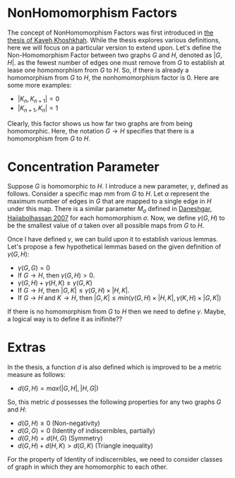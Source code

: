 # NonHomomorphism Factors
The concept of NonHomomorphism Factors was first introduced in [the thesis of Kaveh Khoshkhah](http://library.sharif.ir/parvan/resource/286721/%D9%85%D8%B9%DB%8C%D8%A7%D8%B1%D9%87%D8%A7%DB%8C%DB%8C-%D8%A7%D8%B2-%D8%B9%D8%AF%D9%85-%D9%88%D8%AC%D9%88%D8%AF-%D9%87%D9%85-%D8%B1%DB%8C%D8%AE%D8%AA%DB%8C-%D8%AF%D8%B1-%DA%AF%D8%B1%D8%A7%D9%81-%D9%87%D8%A7/&from=search&&query=%D9%87%D9%85%20%D8%B1%DB%8C%D8%AE%D8%AA%DB%8C%20homomorphism&field=subjectkeyword&count=20&execute=true#!resource). While the thesis explores various definitions, here we will focus on a particular version to extend upon. Let's define the Non-Homomorphism Factor between two graphs $G$ and $H$,  denoted as $|G,H|$. as the fewest number of edges one must remove from $G$ to establish at lease one homomorphism from $G$ to $H$. So, if there is already a homomorphism from $G$ to $H$, the nonhomomorphism factor is $0$. Here are some more examples:
- $|K_n,K_{n+1}|=0$
- $|K_{n+1},K_n|=1$

Clearly, this factor shows us how far two graphs are from being homomorphic. Here, the notation $G\rightarrow H$ specifies that there is a homomorphism from $G$ to $H$.

# Concentration Parameter
Suppose $G$ is homomorphic to $H$. I introduce a new parameter, $\gamma$, defined as follows. Consider a specific map mm from $G$ to $H$. Let $\alpha$ represent the maximum number of edges in $G$ that are mapped to a single edge in $H$ under this map. There is a similar parameter $M_{\sigma}$ defined in [Daneshgar, Hajiabolhassan 2007](https://pdf.sciencedirectassets.com/272420/1-s2.0-S0195669807X01173/1-s2.0-S0195669806000898/main.pdf?X-Amz-Security-Token=IQoJb3JpZ2luX2VjEK7%2F%2F%2F%2F%2F%2F%2F%2F%2F%2FwEaCXVzLWVhc3QtMSJGMEQCIDCTwnMol4WQJJDyHq60mZQ%2BLJ%2F8FR65pB0u5yUR9FIPAiBqwdm2ISMy%2FtAfkU4kv0JCHcOXBKVNCGLyqvwU3qOjACq8BQim%2F%2F%2F%2F%2F%2F%2F%2F%2F%2F8BEAUaDDA1OTAwMzU0Njg2NSIMQomeF4Qu4Ksq34IZKpAFUjcsRLWKuLpbrgbB5OZMPAdIf%2BIdLDnz9Tth%2FIcBnKTdrHuNJ0bPySPTAynslt1HXUFbwmLJIv%2F5lqPbNhJ0dZxExQjDNlD1NOBzTDvBA3X67RxiQOIf08GMO3RL0sSMOwnGJZtwQEGSR0Xx85D5xQqqkJG13b3jjJF8MZvbtP5dwMI%2BVBY2ixDGb6Ql4gPAXoViMYCvp2sUgG8trojSBj1wg82Y%2BikcNinf9k4nzZ6SnYGpsjFd5xKx4aJIiTkkjjTyBrq3cO0xsci3cJwBVLvORSNYI0wKV3GsjUsEp3Ad6aAUm5xcncd6wlt8%2FSL8v3l4wrJiJ3QcEllkBEBua6zHtUGMFn84V8nYiSOV2M4A1z8hruX%2F1nWmRdW81MTIVza4yfIaW8%2B8wyRvEQPqj2vDcZcjgbLpHjvP98r9fPpA4vsQfGHssthv%2BsC6jkRcSvohSKbPPcx7BHBi9oIARWYa0UgbZCjxDPssPGJelHaAQs06cKzPAbZhtwq1qab0Uz96%2FSsAvaQ3LpmXzzkPLXqcOkzAkbvhgiPTZdt8WYzw2FqOyVJK4ZAF2lRRdFbf4PMRvEasCsOTX8eceXDdTdjz6X5PoSbht5plcQETipqbk1jJPW2IeJQNFRGRSj243MGljE4wtflXWMJ9KDdsBGrdTxqqRgMxYmZt9YE%2FZ3PY4WdG8JU59bjGoceNv1lMDYyv2qn%2F%2BxGxMEJ%2BhFSZOQXL%2F6tMk0g6bZft5mOdXqmktByE4AmFrsHyQFnYQxTAiKIr25GIH9Bj%2BJv5j6CXzvooivZ5Uel74yIzvQcgor55e3uxH8aIzfruAEuYq%2FBG%2BO0CJ34rdUSlzg7pNhotJjBgg9kCDrYsAd%2FuG%2BO2bb4w5fnVqAY6sgHizfzntgmDsNGx3lcV1l2zXw36osl8dyFisLb2jSZXhbw%2BQ8wCnW9szzGPtsI4bqUmgO4TG8uZSYnccs5Bko2nhO%2B1s8ISOpqN7EUpM4lmFvIn1lkelufFDYkENR%2FVETrgXQjQB6WGEh2WFBmmHUp3%2BNcsnngzZBQ3%2FUlY224afulpEr252d%2FWlIuITgrmeTjPCtYUM2upcBk1mmx0BC00JUQZgs78vIQXaUsSl0Fm9tWR&X-Amz-Algorithm=AWS4-HMAC-SHA256&X-Amz-Date=20230928T142925Z&X-Amz-SignedHeaders=host&X-Amz-Expires=300&X-Amz-Credential=ASIAQ3PHCVTYRDPY5LUF%2F20230928%2Fus-east-1%2Fs3%2Faws4_request&X-Amz-Signature=85d74f591610a0f5aadae6171e5232d04a785ef88463971c214380d3ccda5cd6&hash=fb843b0cfa3656a430ccf6adb2f121e8a154ea5050c50939e34db7dd9252d3bc&host=68042c943591013ac2b2430a89b270f6af2c76d8dfd086a07176afe7c76c2c61&pii=S0195669806000898&tid=spdf-cb20bac7-a61f-4f47-8d63-61ba08cae907&sid=ef63c48533e65641e539c6781c0081460b01gxrqb&type=client&tsoh=d3d3LnNjaWVuY2VkaXJlY3QuY29t&ua=02065750070404070652&rr=80dcadb3faf70c3b&cc=de) for each homomorphism $\sigma$. Now, we define $\gamma(G,H)$ to be the smallest value of $\alpha$ taken over all possible maps from $G$ to $H$.

Once I have defined $\gamma$, we can build upon it to establish various lemmas. Let's propose a few hypothetical lemmas based on the given definition of $\gamma(G, H)$:
- $\gamma(G,G)=0$
- If $G\rightarrow H$, then $\gamma(G,H) > 0$.
- $\gamma(G, H) + \gamma(H,K) \geq \gamma(G,K)$
- If $G\rightarrow H$, then $|G,K| \leq \gamma (G,H)\times|H,K|$.
- If $G\rightarrow H$ and $K\rightarrow H$, then $|G,K| \leq min(\gamma (G,H)\times|H,K|, \gamma (K,H)\times|G,K|)$

If there is no homomorphism from $G$ to $H$ then we need to define $\gamma$. Maybe, a logical way is to define it as inifinite??

# Extras
In the thesis, a function $d$ is also defined which is improved to be a metric measure as follows:
- $d(G,H) = max(|G,H|,|H,G|)$

So, this metric $d$ possesses the following properties for any two graphs $G$ and $H$:
- $d(G,H) \geq 0$ (Non-negativity)
- $d(G,G) = 0$  (Identity of indiscernibles, partially)
- $d(G,H) = d(H,G)$  (Symmetry)
- $d(G,H) + d(H,K) > d(G,K)$  (Triangle inequality)

For the property of Identity of indiscernibles, we need to consider classes of graph in which they are homomorphic to each other. 


